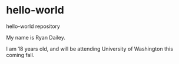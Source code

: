 # hello-world
hello-world repository

My name is Ryan Dailey.

I am 18 years old, and will be attending University of Washington this coming fall.

